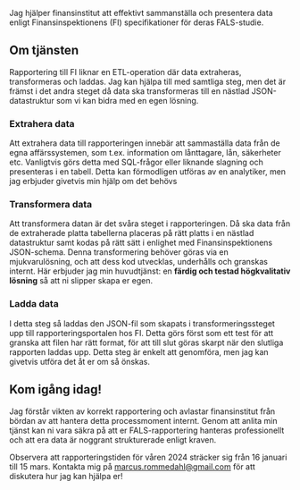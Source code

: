 Jag hjälper finansinstitut att effektivt sammanställa och presentera data enligt Finansinspektionens (FI) specifikationer för deras FALS-studie.

## Om tjänsten

Rapportering till FI liknar en ETL-operation där data extraheras, transformeras och laddas.
Jag kan hjälpa till med samtliga steg, men det är främst i det andra steget då data ska transformeras till en nästlad JSON-datastruktur som vi kan bidra med en egen lösning.

### Extrahera data

Att extrahera data till rapporteringen innebär att sammaställa data från de egna affärssystemen, som t.ex. information om lånttagare, lån, säkerheter etc.
Vanligtvis görs detta med SQL-frågor eller liknande slagning och presenteras i en tabell.
Detta kan förmodligen utföras av en analytiker, men jag erbjuder givetvis min hjälp om det behövs

### Transformera data

Att transformera datan är det svåra steget i rapporteringen.
Då ska data från de extraherade platta tabellerna placeras på rätt platts i en nästlad datastruktur samt kodas på rätt sätt i enlighet med Finansinspektionens JSON-schema.
Denna transformering behöver göras via en mjukvarulösning, och att dess kod utvecklas, underhålls och granskas internt.
Här erbjuder jag min huvudtjänst: en **färdig och testad högkvalitativ lösning** så att ni slipper skapa er egen.

### Ladda data

I detta steg så laddas den JSON-fil som skapats i transformeringssteget upp till rapporteringsportalen hos FI.
Detta görs först som ett test för att granska att filen har rätt format, för att till slut göras skarpt när den slutliga rapporten laddas upp.
Detta steg är enkelt att genomföra, men jag kan givetvis utföra det åt er om så önskas.

## Kom igång idag!

Jag förstår vikten av korrekt rapportering och avlastar finansinstitut från bördan av att hantera detta processmoment internt.
Genom att anlita min tjänst kan ni vara säkra på att er FALS-rapportering hanteras professionellt och att era data är noggrant strukturerade enligt kraven.

Observera att rapporteringstiden för våren 2024 sträcker sig från 16 januari till 15 mars.
Kontakta mig på marcus.rommedahl@gmail.com för att diskutera hur jag kan hjälpa er!
